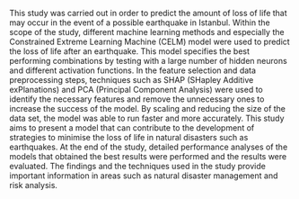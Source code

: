 This study was carried out in order to predict the amount of loss of life that may occur in the event of a possible earthquake in Istanbul. Within the scope of the study, different machine learning methods and especially the Constrained Extreme Learning Machine (CELM) model were used to predict the loss of life after an earthquake. This model specifies the best performing combinations by testing with a large number of hidden neurons and different activation functions. In the feature selection and data preprocessing steps, techniques such as SHAP (SHapley Additive exPlanations) and PCA (Principal Component Analysis) were used to identify the necessary features and remove the unnecessary ones to increase the success of the model. By scaling and reducing the size of the data set, the model was able to run faster and more accurately. This study aims to present a model that can contribute to the development of strategies to minimise the loss of life in natural disasters such as earthquakes. At the end of the study, detailed performance analyses of the models that obtained the best results were performed and the results were evaluated. The findings and the techniques used in the study provide important information in areas such as natural disaster management and risk analysis.
